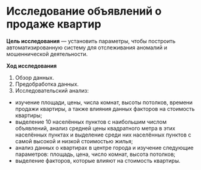 # Исследование объявлений о продаже квартир


**Цель исследования** — установить параметры, чтобы построить автоматизированную систему для отслеживания аномалий и мошеннической деятельности.


**Ход исследования**

1. Обзор данных.
2. Предобработка данных.
3. Исследовательский анализ:
- изучение площади, цены, числа комнат, высоты потолков, времени продажи квартиры, а также влияния данных факторов на стоимость квартиры;
- выделение 10 населённых пунктов с наибольшим числом объявлений, анализ средней цены квадратного метра в этих населённых пунктах и выделение среди них населённых пунктов с самой высокой и низкой стоимостью жилья;
- анализ данных о квартирах в центре города и изучение следующие параметров: площадь, цена, число комнат, высота потолков;
- выделение факторов, которые влияют на стоимость квартиры.
